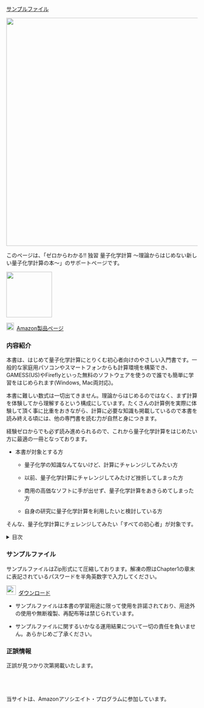 [サンプルファイル](#jump-there)

<img src="https://user-images.githubusercontent.com/62088244/76492965-d6be4880-6474-11ea-8817-7c427534b3e7.jpg" width="600px">

このページは、「ゼロからわかる!! 独習 量子化学計算 ～理論からはじめない新しい量子化学計算の本～」のサポートページです。

<img src="https://user-images.githubusercontent.com/62088244/76489219-0ff1bb00-646b-11ea-9073-c387c0032907.jpg" width="120px">

<img src="https://user-images.githubusercontent.com/62088244/76576777-7c6dc800-6506-11ea-9b86-0894fb827c7e.png" width="20px">&ensp;<a href="https://amzn.to/2UvBOIf" target="_blank">Amazon製品ページ</a>

### 内容紹介
本書は、はじめて量子化学計算にとりくむ初心者向けのやさしい入門書です。一般的な家庭用パソコンやスマートフォンからも計算環境を構築でき、GAMESS(US)やFireflyといった無料のソフトウェアを使うので誰でも簡単に学習をはじめられます(Windows, Mac両対応)。

本書に難しい数式は一切出てきません。理論からはじめるのではなく、まず計算を体験してから理解するという構成にしています。たくさんの計算例を実際に体験して頂く事に比重をおきながら、計算に必要な知識も掲載しているので本書を読み終える頃には、他の専門書を読む力が自然と身につきます。

経験ゼロからでも必ず読み進められるので、これから量子化学計算をはじめたい方に最適の一冊となっております。

- 本書が対象とする方  
  - 量子化学の知識なんてないけど、計算にチャレンジしてみたい方  
  
  - 以前、量子化学計算にチャレンジしてみたけど挫折してしまった方  
  
  - 商用の高価なソフトに手が出せず、量子化学計算をあきらめてしまった方    
  
  - 自身の研究に量子化学計算を利用したいと検討している方  

そんな、量子化学計算にチェレンジしてみたい「すべての初心者」が対象です。

<details>
<summary>目次</summary><pre>

Chapter-1. はじめての量子化学計算をする前に知っておこう  
1-1. 本書の対象読者について  
1-2. 本書の特徴  
1-3. 本書の構成  
1-4. 必要な計算環境  
1-5. 使用するソフトウエアについて  

Chapter-2. 量子化学計算の環境を整えよう  
2-1. 計算を始める前に必要な準備をしよう  
2-2. FireflyとGAMESS(US)のライセンスを取得しよう  
2-3. MoCalc2012をインストールしよう  
2-4. FireflyとGAMESS(US)をMoCalc2012に連携させよう  
2-5. その他に準備しておきたいソフトウエア  

Chapter-3. まずは、水分子を計算してみよう！！～各ソフトウエアの使い方を学ぶ～  
3-1. Avogadroで水分子をモデリングしてみよう  
3-2. 入力ファイルを作成しよう  
3-3. MoCalc2012を起動して計算してみよう  
3-4. Macで計算を実行する方法について  
3-5. 計算結果を3Dモデルで表示してみよう  

Chapter-4. 計算に必要な設定について学ぼう～計算手法や基底関数の基礎を学ぶ～  
4-1. 最低限必要な「6つ」の設定について知っておこう  
4-2. 電荷とスピン多重度を設定しよう  
4-3. 電子配置を設定しよう  
4-4. どの性質を計算で求めたいか設定しよう  
4-5. 計算手法を設定しよう～計算手法について学ぶ～  
4-6. 基底関数を設定しよう～基底関数について学ぶ～  

Chapter-5. 構造最適化計算について学ぼう～分子の安定構造を求める計算について学ぶ～  
5-1. 構造最適化計算の流れを理解しよう  
5-2. SCF計算について学ぼう  
5-3. 構造最適化計算について学ぼう  
5-4. 初期構造の大切さを理解しておこう  
5-5. 構造最適化計算の出力ファイルを確認してみよう  

Chapter-6. 振動解析をしてみよう～分子の性質を特定する計算について学ぶ～  
6-1. 振動解析の計算を実行してみよう  
6-2. IRスペクトルを計算で予測してみよう  
6-3. 熱力学的諸量を確認してみよう  
6-4. 振動数から安定構造かを調べてみよう  

Chapter-7. 入出力ファイルの見方、書き方を覚えよう～入出力ファイルの基礎を学ぶ～  
7-1. 入力ファイルの構成について学ぼう  
7-2. グループとキーワードについて理解しよう  
7-3. 便利な記述方法とコメントについて覚えておこう  
7-4. 出力ファイルの構成について学ぼう  
7-5. 基本的なエラーとその対処法を覚えておこう  

Chapter-8. フロンティア軌道で反応を予測しよう～フロンティア軌道の解析方法を学ぶ～  
8-1. フロンティア軌道で何がわかるのかを学ぼう  
8-2. HOMOを計算で求めてみよう～求電子置換反応を予測する～  
8-3. LUMOを計算で求めてみよう～求核置換反応を予測する～  
8-4. SOMOを計算で求めてみよう～ラジカル化合物の反応性を予測する～  
8-5. 出力ファイルから分子軌道を確認してみよう  

Chapter-9. 電荷密度解析をしてみよう～電荷密度の扱い方を学ぶ～  
9-1. 出力ファイルから電荷を確認してみよう  
9-2. MullikenとLöwdin電荷の違いについて学ぼう  
9-3. 密度解析における問題点を知っておこう  
9-4. その他の密度解析法～NPAを使用する方法について～  
9-5. 静電ポテンシャルマップを表示させてみよう  
9-6. 双極子モーメントを計算してみよう  

Chapter-10. 水の2量体を計算してみよう～相互作用エネルギーの求め方を学ぶ～  
10-1. 相互作用エネルギーの求め方について学ぼう  
10-2. BSSEをCP法で求める方法を学ぼう  
10-3. 水の2量体の相互作用エネルギーを求めてみよう  
10-4. KITAURA-MOROKUMA法でBSEEを計算してみよう  

Chapter-11. 溶媒和エネルギーを計算してみよう～溶媒効果の扱い方を学ぶ～  
11-1. 計算に溶媒効果を取り入れる～PCMの基本を学ぶ～  
11-2. 溶媒を設定する方法を覚えよう  
11-3. 溶媒和自由エネルギーを計算してみよう  

Chapter-12. 遷移状態を求めてみよう～遷移状態の探索方法について学ぶ～  
12-1. 遷移状態を求める方法について学ぼう  
12-2. 置換基法で遷移状態を求めてみよう  
12-3. MEP法で遷移状態を求めてみよう～入力ファイルの作成方法を学ぶ～  
12-4. MEP法で遷移状態を求めてみよう～結果の解析方法を学ぶ～  

Chapter-13. IRC計算をしてみよう～遷移状態の検証方法を学ぶ～  
13-1. IRC計算について学ぼう  
13-2. IRC計算の入力ファイルを作成しよう  
13-3. IRC計算の結果を可視化してみよう  

Chapter-14. 反応を解析してみよう～活性化自由エネルギーの求め方を学ぶ～  
14-1. 活性化自由エネルギーを求める方法について学ぼう  
14-2. SN2反応の活性化自由エネルギーを求めてみよう  
14-3. エネルギーダイアグラムを作成してみよう  

Chapter-15. 色々な計算にチャレンジしてみよう～実践的な問題で活用法を学ぶ～  
15-1. 反応エンタルピーを計算してみよう  
15-2. 異性体比を計算で予測してみよう  
15-3. エタンの回転障壁を計算してみよう  
15-4. UVスペクトルを計算で予測してみよう  
15-5. NMRスペクトルを計算で予測してみよう  

Chapter-16. 付録  
16-1. GAMESS(US)をクラウド上で実行してみよう  
16-2. 便利なソフトウエア  
16-3. 量子化学計算に活用できるデータベース  
16-4. 3D分子モデルを共有する方法  
16-5. 構造最適化計算が上手く行かない時の対処法  
16-6. SCFが収束しない時の対処法  
16-7. 外部基底関数の導入方法  
16-8. MOPACによる遷移状態の探索方法  
</pre></details>  

### <a name="jump-there">サンプルファイル</a>
  
サンプルファイルはZip形式にて圧縮しております。解凍の際はChapter1の章末に表記されているパスワードを半角英数字で入力してください。 

<img src="https://user-images.githubusercontent.com/62088244/76489282-36aff180-646b-11ea-977c-f4ed77d5b8d8.png" width="25px">&ensp;[ダウンロード](https://github.com/RyokoKuga/SSCQC/raw/master/SampleData.zip)

- サンプルファイルは本書の学習用途に限って使用を許諾されており、用途外の使用や無断複製、再配布等は禁じられています。

- サンプルファイルに関するいかなる運用結果について一切の責任を負いません。あらかじめご了承ください。

### 正誤情報

正誤が見つかり次第掲載いたします。
<br/>
<br/>
<br/>
<br/>
<br/>
当サイトは、Amazonアソシエイト・プログラムに参加しています。
